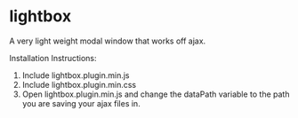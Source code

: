 lightbox
========

A very light weight modal window that works off ajax.

Installation Instructions:
 1. Include lightbox.plugin.min.js
 2. Include lightbox.plugin.min.css
 3. Open lightbox.plugin.min.js and change the dataPath variable to the path you are saving your ajax files in.
